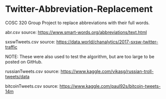 # Twitter-Abbreviation-Replacement
COSC 320 Group Project to replace abbreviations with their full words.

abr.csv source: https://www.smart-words.org/abbreviations/text.html

sxswTweets.csv source: https://data.world/chanalytics/2017-sxsw-twitter-traffic

NOTE: These were also used to test the algorithm, but are too large to be posted on GitHub.

russianTweets.csv source: https://www.kaggle.com/vikasg/russian-troll-tweets/data

bitcoinTweets.csv source: https://www.kaggle.com/paul92s/bitcoin-tweets-14m
